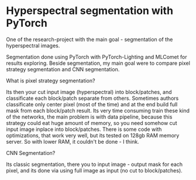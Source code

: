 # Hyperspectral segmentation with PyTorch
One of the research-project with the main goal - segmentation of the hyperspectral images.

Segmentation done using PyTorch with PyTorch-Lighting and MLComet for results exploring. 
Beside segmentation, my main goal were to compare pixel strategy segmentation and CNN segmentation.

What is pixel strategy segmentation?

Its then your cut input image (hyperspectral) into block/patches, and classificate each block/patch separate from others. 
Sometimes authors classificate only center pixel (most of the time) and at the end build full mask from each block/patch result. 
Its very time consuming train these kind of the networks, the main problem is  with data pipeline, because this strategy could eat huge amount of memory,
so you need somehow cut input image inplace into block/patches. There is some code with optimizations, that work very well, but its tested on 128gb RAM memory server.
So with lower RAM, it couldn't be done - I think.

CNN Segmentation?

Its classic segmentation, there you to input image - output mask for each pixel, and its done via using full image as input (no cut to block/patches).


